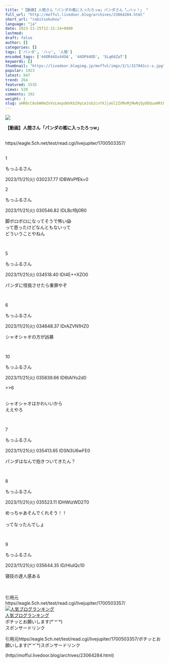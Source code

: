 ```yaml
---
title: "【動画】人間さん「パンダの檻に入ったろっw」パンダさん「…ハッ！」 "
full_url: "http://mofful.livedoor.blog/archives/23064284.html"
short_url: "rabitsokuhou"
language: "ja"
date: 2023-11-25T12:15:14+0900
lastmod: 
draft: false
author: []
categories: []
tags: ['パンダ', 'ハッ', '人間']
encoded_tags: ['44OR44Oz44OA', '44OP44OD', '5Lq66ZaT']
keywords: []
thumbnail: "https://livedoor.blogimg.jp/mofful/imgs/3/1/317041cc-s.jpg"
popular: 1923
latest: 847
trend: 264
featured: 1535
views: 520
comments: 192
weight: 1
slug: aHR0cC8vbW9mZnVsLmxpdmVkb29yLmJsb2cvYXJjaGl2ZXMvMjMwNjQyODQuaHRtbA==
---
```


![](https://livedoor.blogimg.jp/mofful/imgs/3/1/317041cc-s.jpg)

<div><p><b><p>【動画】人間さん「パンダの檻に入ったろっw」</p></b><br> https//eagle.5ch.net/test/read.cgi/livejupiter/1700503357/</p><p class='t_h'><br>1 <p>もっふるさん</p> <p> 2023/11/21(火) 030237.77 IDBWxPfEk+0</p></p><p class='t_h'>2 <p>もっふるさん</p> <p> 2023/11/21(火) 030546.82 IDLBcfBj0R0</p></p> <p class='t_b'> 脚ボロボロになってそうで怖い😱<br>って思ったけどなんともないって<br>どういうことやねん </p><br> <p class='t_h'>5 <p>もっふるさん</p> <p> 2023/11/21(火) 034518.40 IDI4E++XZO0</p></p> <p class='t_b'> パンダに怪我させたら重罪やぞ </p><br> <p class='t_h'>6 <p>もっふるさん</p> <p> 2023/11/21(火) 034648.37 IDrAZVN1HZ0</p></p> <p class='t_b'> シャオシャオの方が凶暴 </p><br> <p class='t_h t_i'>10 <p>もっふるさん</p> <p> 2023/11/21(火) 035839.66 ID6tAlYo2d0</p></p> <p class='t_b t_i'> <p class='anchor'>>>6</p> <br> シャオシャオはかわいいから<br>ええやろ </p><br> <p class='t_h'>7 <p>もっふるさん</p> <p> 2023/11/21(火) 035413.65 IDSN3U6wFE0</p></p> <p class='t_b'> パンダはなんで抱きついてきたん？ </p><br> <p class='t_h'>8 <p>もっふるさん</p> <p> 2023/11/21(火) 035523.11 IDHWizWD2T0</p></p> <p class='t_b'> めっちゃあそんでくれそう！！ <br> <br> ってなったんでしょ </p><br> <p class='t_h'>9 <p>もっふるさん</p> <p> 2023/11/21(火) 035644.35 ID/HluIQc10</p></p> <p class='t_b'> 寝技の達人感ある </p><br> <br>引用元<br>https//eagle.5ch.net/test/read.cgi/livejupiter/1700503357/<br><a href='//blog.with2.net/link/?2036932'><img title='人気ブログランキング' src='https//blog.with2.net/img/banner/banner_21.gif'></a><br><a href='//blog.with2.net/link/?2036932'>人気ブログランキング</a><br>ポチッとお願いします(*´꒳`*)<br>スポンサードリンク<br><img alt='' src='https//www11.a8.net/0.gif?a8mat=3BDUGQ+4RHMA+2HOM+BS629' height='1' width='1' border='0'> <p>引用元https//eagle.5ch.net/test/read.cgi/livejupiter/1700503357/ポチッとお願いします(*´꒳`*)スポンサードリンク</p></div>

(http//mofful.livedoor.blog/archives/23064284.html)
